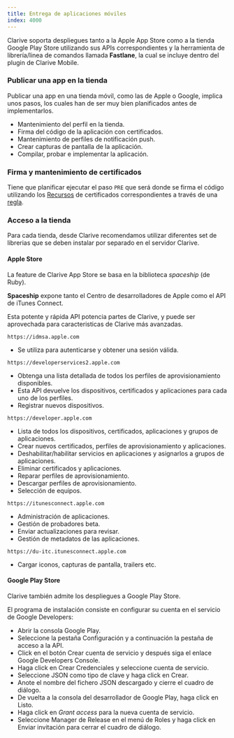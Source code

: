 ```yaml
---
title: Entrega de aplicaciones móviles
index: 4000
---
```


Clarive soporta despliegues tanto a la Apple App Store como a la tienda Google Play Store utilizando sus APIs
correspondientes y la herramienta de librería/linea de comandos llamada **Fastlane**, la cual se incluye dentro del
plugin de Clarive Mobile.

### Publicar una app en la tienda

Publicar una app en una tienda móvil, como las de Apple o Google, implica unos pasos, los cuales han de ser muy bien
planificados antes de implementarlos.

- Mantenimiento del perfil en la tienda.
- Firma del código de la aplicación con certificados.
- Mantenimiento de perfiles de notificación push.
- Crear capturas de pantalla de la aplicación.
- Compilar, probar e implementar la aplicación.

### Firma y mantenimiento de certificados

Tiene que planificar ejecutar el paso `PRE` que será donde se firma el código utilizando los
[Recursos](/concepts/resource) de certificados correspondientes a través de una [regla](/concepts/rule).

### Acceso a la tienda

Para cada tienda, desde Clarive recomendamos utilizar diferentes set de librerias que se deben instalar por separado en
el servidor Clarive.

#### Apple Store

La feature de Clarive App Store se basa en la biblioteca *spaceship* (de Ruby).

**Spaceship** expone tanto el Centro de desarrolladores de Apple como el API de iTunes Connect.

Esta potente y rápida API potencia partes de Clarive, y puede ser aprovechada para caracteristicas de Clarive más
avanzadas.

`https://idmsa.apple.com`

- Se utiliza para autenticarse y obtener una sesión válida.

`https://developerservices2.apple.com`

- Obtenga una lista detallada de todos los perfiles de aprovisionamiento disponibles.
- Esta API devuelve los dispositivos, certificados y aplicaciones para cada uno de los perfiles.
- Registrar nuevos dispositivos.

`https://developer.apple.com`

- Lista de todos los dispositivos, certificados, aplicaciones y grupos de aplicaciones.
- Crear nuevos certificados, perfiles de aprovisionamiento y aplicaciones.
- Deshabilitar/habilitar servicios en aplicaciones y asignarlos a grupos de aplicaciones.
- Eliminar certificados y aplicaciones.
- Reparar perfiles de aprovisionamiento.
- Descargar perfiles de aprovisionamiento.
- Selección de equipos.

`https://itunesconnect.apple.com`

- Administración de aplicaciones.
- Gestión de probadores beta.
- Enviar actualizaciones para revisar.
- Gestión de metadatos de las aplicaciones.

`https://du-itc.itunesconnect.apple.com`

- Cargar iconos, capturas de pantalla, trailers etc.

#### Google Play Store

Clarive también admite los despliegues a Google Play Store.

El programa de instalación consiste en configurar su cuenta en el servicio de Google Developers:

- Abrir la consola Google Play.
- Seleccione la pestaña Configuración y a continuación la pestaña de acceso a la API.
- Click en el botón Crear cuenta de servicio y después siga el enlace Google Developers Console.
- Haga click en Crear Credenciales y seleccione cuenta de servicio.
- Seleccione JSON como tipo de clave y haga click en Crear.
- Anote el nombre del fichero JSON descargado y cierre el cuadro de diálogo.
- De vuelta a la consola del desarrollador de Google Play, haga click en Listo.
-  Haga click en *Grant access* para la nueva cuenta de servicio.
- Seleccione Manager de Release en el menú de Roles y haga click en Enviar invitación para cerrar el cuadro de diálogo.
